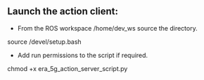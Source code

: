 ## Launch the action client:

* From the ROS workspace /home/dev_ws source the directory.

source /devel/setup.bash

* Add run permissions to the script if required.

chmod +x era_5g_action_server_script.py
